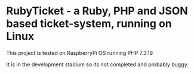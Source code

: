 # RubyTicket - a Ruby, PHP and JSON based ticket-system, running on Linux

This project is tested on RaspberryPi OS running PHP 7.3.19

It is in the development stadium so its not completed and probably buggy.
